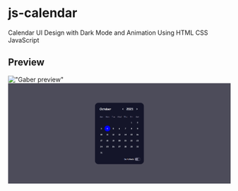# js-calendar
 Calendar UI Design with Dark Mode and Animation Using HTML CSS JavaScript

## Preview

!["Gaber preview"](https://raw.githubusercontent.com/aber-templates/js-calendar/blob/main/preview/light.png "GABER preview")	
!["Gaber Dark preview"](https://raw.githubusercontent.com/gaber-templates/js-calendar/main/preview/dark.png "GABER preview")	
